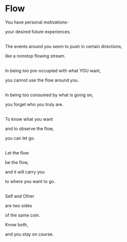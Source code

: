 # Flow
You have personal motivations-

your desired future experiences.
<br><br>

The events around you seem to push in certain directions, 

like a nonstop flowing stream.
<br><br>

In being too pre-occupied with what YOU want,

you cannot use the flow around you.
<br><br>

In being too consumed by what is going on,

you forget who you truly are.
<br><br>


To know what you want

and to observe the flow,

you can let go.
<br><br>


Let the flow

be the flow,

and it will carry you

to where you want to go.
<br><br>


Self and Other

are two sides

of the same coin.


Know both,

and you stay on course.
